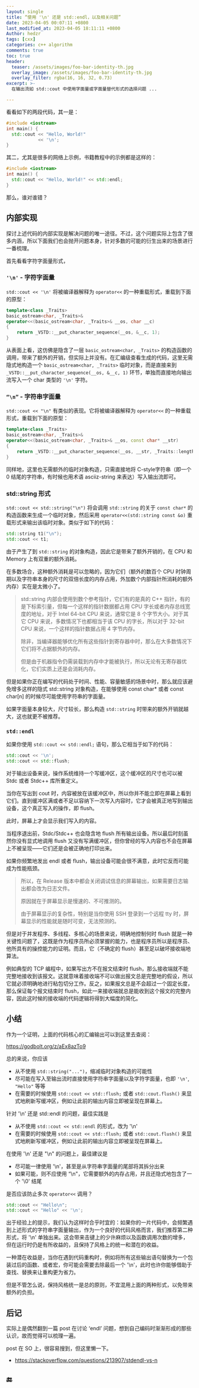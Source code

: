 ```yaml
---
layout: single
title: “使用 '\n' 还是 std::endl，以及相关问题”
date: 2023-04-05 00:07:11 +0800
last_modified_at: 2023-04-05 18:11:11 +0800
Author: hedzr
tags: [cxx]
categories: c++ algorithm
comments: true
toc: true
header:
  teaser: /assets/images/foo-bar-identity-th.jpg
  overlay_image: /assets/images/foo-bar-identity-th.jpg
  overlay_filter: rgba(16, 16, 32, 0.73)
excerpt: >-
  在输出流如 std::cout 中使用字面量或字面量替代形式的选择问题 ...

---
```


看看如下的两段代码，其一是：

```c++
#include <iostream>
int main() {
  std::cout << "Hello, World!"
            << '\n';
}
```

其二，尤其是很多的网络上示例，书籍教程中的示例都是这样的：

```c++
#include <iostream>
int main() {
  std::cout << "Hello, World!" << std::endl;
}
```

那么，谁对谁错？

## 内部实现

探讨上述代码的内部实现是解决问题的唯一途径。不过，这个问题实际上包含了很多内涵，所以下面我们也会抛开问题本身，针对多数的可能的衍生出来的场景进行一番梳理。

首先看看字符字面量形式，

### `'\n'` - 字符字面量

`std::cout << '\n'` 将被编译器解释为 `operator<<` 的一种重载形式，重载到下面的原型：

```c++
template<class _Traits>
basic_ostream<char, _Traits>&
operator<<(basic_ostream<char, _Traits>& __os, char __c)
{
    return _VSTD::__put_character_sequence(__os, &__c, 1);
}
```

从表面上看，这仿佛是隐含了一层 `basic_ostream<char, _Traits>` 的构造函数的调用，带来了额外的开销，但实际上并没有。在汇编级查看生成的代码，这里无需隐式地构造一个 `basic_ostream<char, _Traits>` 临时对象，而是直接来到 `_VSTD::__put_character_sequence(__os, &__c, 1)` 环节，单独而直接地向输出流写入一个 char 类型的 `'\n'` 字符。



### `“\n”` - 字符串字面量

`std::cout << "\n"` 有类似的表现。它将被编译器解释为 `operator<<` 的一种重载形式，重载到下面的原型：

```c++
template<class _Traits>
basic_ostream<char, _Traits>&
operator<<(basic_ostream<char, _Traits>& __os, const char* __str)
{
    return _VSTD::__put_character_sequence(__os, __str, _Traits::length(__str));
}
```

同样地，这里也无需额外的临时对象构造，只需直接地将 C-style字符串（即一个 0 结尾的字符串，有时候也用术语 asciiz-string 来表达）写入输出流即可。



### std::string 形式

`std::cout << std::string("\n")` 将会调用 `std::string` 的关于 `const char*` 的构造函数来生成一个临时对象，然后采用 `operator<<(std::string const &o)` 重载形式来输出该临时对象。类似于如下的代码：

```c++
std::string t1("\n");
std::cout << t1;
```

由于产生了到 `std::string` 的对象构造，因此它是带来了额外开销的，在 CPU 和 Memory 上有双重的额外消耗。

在多数场合，这种额外消耗是可以忽略的，因为它们（额外的数百个 CPU 时钟周期以及字符串本身的尺寸的双倍长度的内存占用，外加数个内部指针所消耗的额外内存）实在是太微小了。

> std::string 内部会使用到数个参考指针，它们有的是真的 C++ 指针，有的是下标索引量，但每一个这样的指针数据都占用 CPU 字长或者内存总线宽度的地址，对于 Intel 64-bit CPU 来说，通常它是 8 个字节大小。对于其它 CPU 来说，多数情况下也都相当于该 CPU 的字长，所以对于 32-bit CPU 来说，一个这样的指针数据占用 4 字节内存。
>
> 除非，当编译器能够优化所有这些指针到寄存器中时，那么在大多数情况下它们将不占据额外的内存。
>
> 但是由于机器指令仍需装载到内存中才能被执行，所以无论有无寄存器优化，它们实质上还是会消耗内存。

但是如果你正在编写的代码处于时间、性能、容量敏感的场景中时，那么就应该避免增多这样的隐式 std::string 对象构造，在能够使用 const char* 或者 const char[n] 的时候尽可能使用字符串的字面量。

如果字面量本身较大，尺寸较长，那么构造 `std::string` 时带来的额外开销就越大，这也就更不被推荐。



### `std::endl`

如果你使用 `std::cout << std::endl;` 语句，那么它相当于如下的代码：

```c++
std::cout << '\n';
std::cout << std::flush;
```

对于输出设备来说，操作系统维持一个写缓冲区，这个缓冲区的尺寸也可以被 Stdc 或者 Stdc++ 库所重定义。

当你在写出到 cout 时，内容被放在该缓冲区中，所以你并不能立即在屏幕上看到它们。直到缓冲区满或者不足以容纳下一次写入内容时，它才会被真正地写到输出设备，这个真正写入的操作，即 flush。

此时，屏幕上才会显示我们写入的内容。

当程序退出前，Stdc/Stdc++ 也会隐含地 flush 所有输出设备。所以最后时刻虽然你没有显式地调用 flush 又没有写满缓冲区，但你曾经的写入内容也不会在屏幕上不被呈现——它们还是会被正确地打印出来。

如果你频繁地发出 endl 或者 flush，输出设备可能会很不满意，此时它反而可能成为性能瓶颈。

> 所以，在 Release 版本中都会关闭调试信息的屏幕输出，如果需要日志输出都会改为日志文件。
>
> 原因就在于屏幕显示是慢速的、不可推测的。
>
> 由于屏幕显示的复杂性，特别是当你使用 SSH 登录到一个远程 tty 时，屏幕显示的性能就是随时可变，无法预测的。

但是对于并发程序、多线程、多核心的场景来说，明确地控制何时 flush 就是一种关键性问题了，这既是作为程序员所必须掌握的能力，也是程序员所以是程序员、他所具有的操控能力的证明。而且，它（不确定的 flush）甚至足以破坏接收端地算法。

例如典型的 TCP 编程中，如果写出方不在报文结束时 flush，那么接收端就不能完整地接收到该报文。这就意味着接收端不可以做出报文总是完整地的假设，所以它就必须明确地进行粘包切分工作。反之，如果报文总是不会超过一个固定长度，那么保证每个报文结束时 flush，如此一来接收端就总是能收到这个报文的完整内容，因此这时候的接收端的代码逻辑将得到大幅度的简化。



## 小结

作为一个证明，上面的代码核心的汇编输出可以到这里去查阅：

<https://godbolt.org/z/aEx8azTo9>



总的来说，你应该

- 从不使用 `std::string("...")`，缩减临时对象构造的可能性
- 尽可能在写入至输出流时直接使用字符串字面量以及字符字面量，也即 `'\n'`, `"Hello"` 等等
- 在需要的时候使用 `std::cout << std::flush;` 或者 `std::cout.flush()` 来显式地刷新写缓冲区，例如让此前的输出内容立即被呈现在屏幕上。

针对 '\n' 还是 std::endl 的问题，最佳实践是

- 从不使用 `std::cout << std::endl` 的形式，改为 '\n'
- 在需要的时候使用 `std::cout << std::flush;` 或者 `std::cout.flush()` 来显式地刷新写缓冲区，例如让此前的输出内容立即被呈现在屏幕上。

在使用 '\n' 还是 "\n" 的问题上，最佳建议是

- 尽可能一律使用 '\n'，甚至是从字符串字面量的尾部将其拆分出来
- 如果可能，则不应使用 “\n"，它需要额外的内存占用，并且还隐式地包含了一个 '\0' 结尾

是否应该防止多次 `operator<<` 调用？

```c++
std::cout << "Hello\n";
std::cout << "Hello" << '\n';
```

出于经验上的提示，我们认为这样时合乎时宜的：如果你的一片代码中，会频繁遇到上述形式的字符串字面量输出，作为一个良好的代码风格而言，我们推荐第二种形式，将 '\n' 单独出来。这会带来击键上的少许麻烦以及函数调用次数的增多，但在运行时仍是有所收益的，且保持了风格上的统一和潜在的收益。

一种潜在收益是，当你在遇到代码重构时，例如将所有这些输出语句替换为一个包装过后的函数、或者宏，你可能会需要去除最后一个 '\n'，此时也许你能够借助于查找、替换来让重构更为省力。

但是不管怎么说，保持风格统一是总的原则，不宜混用上面的两种形式，以免带来额外的负担。



## 后记

实际上是偶然翻到一篇 post 在讨论 ‘endl’ 问题，想到自己编码时渐渐形成的那些认识，故而觉得可以梳理一遍。

post 在 SO 上，很容易搜到，但这里懒一下。

- <https://stackoverflow.com/questions/213907/stdendl-vs-n>

## 🔚



